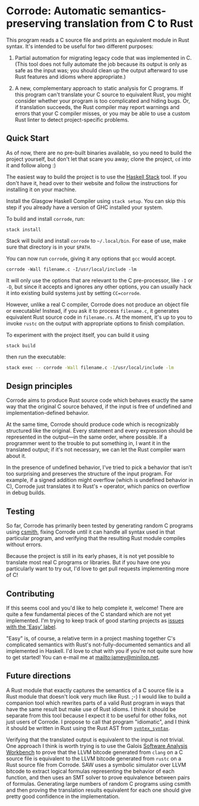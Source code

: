 # Corrode: Automatic semantics-preserving translation from C to Rust

This program reads a C source file and prints an equivalent module in
Rust syntax. It's intended to be useful for two different purposes:

1. Partial automation for migrating legacy code that was implemented in
   C. (This tool does not fully automate the job because its output is
   only as safe as the input was; you should clean up the output
   afterward to use Rust features and idioms where appropriate.)

2. A new, complementary approach to static analysis for C programs. If
   this program can't translate your C source to equivalent Rust, you
   might consider whether your program is too complicated and hiding
   bugs. Or, if translation succeeds, the Rust compiler may report
   warnings and errors that your C compiler misses, or you may be able
   to use a custom Rust linter to detect project-specific problems.

## Quick Start

As of now, there are no pre-built binaries available, so you need to build the
project yourself, but don't let that scare you away; clone the project, `cd`
into it and follow along :)

The easiest way to build the project is to use the
[Haskell Stack](http://haskellstack.org) tool. If you don't have it, head over
to their website and follow the instructions for installing it on your machine.

Install the Glasgow Haskell Compiler using ```stack setup```. You can skip this
step if you already have a version of GHC installed your system.

To build and install `corrode`, run:

```
stack install
```

Stack will build and install `corrode` to `~/.local/bin`. For ease of use, make
sure that directory is in your `$PATH`.

You can now run `corrode`, giving it any options that `gcc` would
accept.

```
corrode -Wall filename.c -I/usr/local/include -lm
```

It will only use the options that are relevant to the C pre-processor,
like `-I` or `-D`, but since it accepts and ignores any other options,
you can usually hack it into existing build systems just by setting
`CC=corrode`.

However, unlike a real C compiler, Corrode does not produce an object
file or executable! Instead, if you ask it to process `filename.c`, it
generates equivalent Rust source code in `filename.rs`. At the moment,
it's up to you to invoke `rustc` on the output with appropriate options
to finish compilation.

To experiment with the project itself, you can build it using

```
stack build
```

then run the executable:

```bash
stack exec -- corrode -Wall filename.c -I/usr/local/include -lm
```

## Design principles

Corrode aims to produce Rust source code which behaves exactly the same
way that the original C source behaved, if the input is free of
undefined and implementation-defined behavior.

At the same time, Corrode should produce code which is recognizably
structured like the original. Every statement and every expression
should be represented in the output&mdash;in the same order, where
possible. If a programmer went to the trouble to put something in, I
want it in the translated output; if it's not necessary, we can let the
Rust compiler warn about it.

In the presence of undefined behavior, I've tried to pick a behavior
that isn't too surprising and preserves the structure of the input
program. For example, if a signed addition might overflow (which is
undefined behavior in C), Corrode just translates it to Rust's `+`
operator, which panics on overflow in debug builds.

## Testing

So far, Corrode has primarily been tested by generating random C
programs using [csmith](https://github.com/csmith-project/csmith),
fixing Corrode until it can handle all syntax used in that particular
program, and verifying that the resulting Rust module compiles without
errors.

Because the project is still in its early phases, it is not yet possible
to translate most real C programs or libraries. But if you have one you
particularly want to try out, I'd love to get pull requests implementing
more of C!

## Contributing

If this seems cool and you'd like to help complete it, welcome! There
are quite a few fundamental pieces of the C standard which are not yet
implemented. I'm trying to keep track of good starting projects as
[issues with the 'Easy' label](https://github.com/jameysharp/corrode/issues?q=is%3Aissue+is%3Aopen+label%3Aeasy).

"Easy" is, of course, a relative term in a project mashing together C's
complicated semantics with Rust's not-fully-documented semantics and all
implemented in Haskell. I'd love to chat with you if you're not quite
sure how to get started! You can e-mail me at
<mailto:jamey@minilop.net>.

## Future directions

A Rust module that exactly captures the semantics of a C source file is
a Rust module that doesn't look very much like Rust. ;-) I would like to
build a companion tool which rewrites parts of a valid Rust program in
ways that have the same result but make use of Rust idioms. I think it
should be separate from this tool because I expect it to be useful for
other folks, not just users of Corrode. I propose to call that program
"idiomatic", and I think it should be written in Rust using the Rust AST
from [`syntex_syntax`](https://github.com/serde-rs/syntex).

Verifying that the translated output is equivalent to the input is not
trivial. One approach I think is worth trying is to use the Galois
[Software Analysis Workbench](http://saw.galois.com/) to prove that the
LLVM bitcode generated from `clang` on a C source file is equivalent to
the LLVM bitcode generated from `rustc` on a Rust source file from
Corrode. SAW uses a symbolic simulator over LLVM bitcode to extract
logical formulas representing the behavior of each function, and then
uses an SMT solver to prove equivalence between pairs of formulas.
Generating large numbers of random C programs using csmith and then
proving the translation results equivalent for each one should give
pretty good confidence in the implementation.
